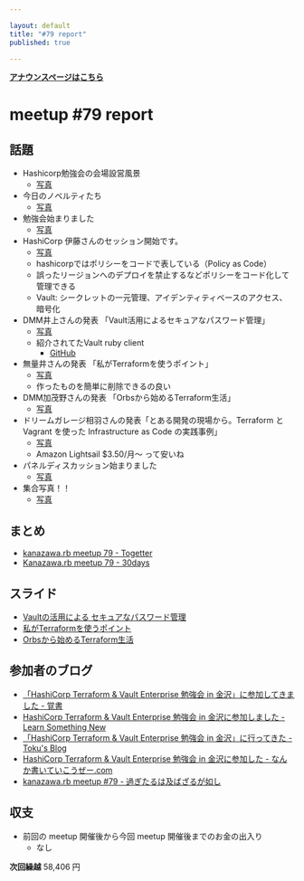 ```yaml
---

layout: default
title: "#79 report"
published: true

---
```


<div style="text-align: left;"><a href="./"><strong>アナウンスページはこちら</strong></a></div>

# meetup #79 report

## 話題

* Hashicorp勉強会の会場設営風景
  + [写真](https://twitter.com/_kentaro_m/status/1106746775526793216/photo/1)
* 今日のノベルティたち
  + [写真](https://www.instagram.com/kiyohara/p/BvDpCRMgdYL/?utm_source=ig_twitter_share&igshid=1vuap5is9ynmk)
* 勉強会始まりました
  + [写真](https://www.instagram.com/kiyohara/p/BvDor4bAE5S/?utm_source=ig_twitter_share&igshid=cle14n8dl45v)
* HashiCorp 伊藤さんのセッション開始です。
  + [写真](https://twitter.com/masayan_kazu/status/1106787600663076865/photo/1)
  + hashicorpではポリシーをコードで表している（Policy as Code）
  + 誤ったリージョンへのデプロイを禁止するなどポリシーをコード化して管理できる
  + Vault: シークレットの一元管理、アイデンティティベースのアクセス、暗号化
* DMM井上さんの発表 「Vault活用によるセキュアなパスワード管理」
  + [写真](https://twitter.com/_kentaro_m/status/1106803229814210560/photo/1)
  + 紹介されてたVault ruby client
    + [GitHub](https://github.com/hashicorp/vault-ruby)
* 無量井さんの発表 「私がTerraformを使うポイント」
  + [写真](https://www.instagram.com/kiyohara/p/BvDzDYIAt6a/?utm_source=ig_twitter_share&igshid=1mvbb364wgp81)
  + 作ったものを簡単に削除できるの良い
* DMM加茂野さんの発表 「Orbsから始めるTerraform生活」
  + [写真](https://twitter.com/_kentaro_m/status/1106810198528655360/photo/1)
* ドリームガレージ相羽さんの発表「とある開発の現場から。Terraform と Vagrant を使った Infrastructure as Code の実践事例」
  + [写真](https://www.instagram.com/kiyohara/p/BvD2Kfegsrm/?utm_source=ig_twitter_share&igshid=ah88ztduc6nt)
  + Amazon Lightsail $3.50/月〜 って安いね
* パネルディスカッション始まりました
  + [写真](https://twitter.com/_kentaro_m/status/1106825597785784320/photo/1)
* 集合写真！！
  + [写真](https://www.instagram.com/kiyohara/p/BvEDXC5gYgw/?utm_source=ig_twitter_share&igshid=vgfw46sc2rhn)

## まとめ

* [kanazawa.rb meetup 79 - Togetter](https://togetter.com/li/1329523)
* [Kanazawa.rb meetup 79 - 30days](http://30d.jp/kzrb/69)

## スライド

* [Vaultの活用による セキュアなパスワード管理](https://speakerdeck.com/inokzy/vault-secure-password)
* [私がTerraformを使うポイント](https://speakerdeck.com/muryoimpl/the-point-i-use-terraform)
* [Orbsから始めるTerraform生活](https://speakerdeck.com/mafuyuk/terraform-life-starting-from-orbs)

## 参加者のブログ

* [「HashiCorp Terraform & Vault Enterprise 勉強会 in 金沢」に参加してきました \- 覚書](http://satoru-takeuchi.hatenablog.com/entry/2019/03/16/223211)
* [HashiCorp Terraform & Vault Enterprise 勉強会 in 金沢に参加しました \- Learn Something New](https://blog.kentarom.com/hashicorp-kanazawa/)
* [「HashiCorp Terraform & Vault Enterprise 勉強会 in 金沢」に行ってきた \- Toku's Blog](https://cstoku.dev/posts/2019/hashicorp-kzrb-jawsug-kanazawa/)
* [HashiCorp Terraform & Vault Enterprise 勉強会 in 金沢に参加した \- なんか書いていこうぜー.com](https://muryoimpl.com/blog/2019/03/17/hashicorp-terraform-and-vault-enterprise-seminar-in-kanazawa/)
* [kanazawa\.rb meetup \#79 \- 過ぎたるは及ばざるが如し](https://www.aligatame.net/entry/2019/03/19/224959)

## 収支

* 前回の meetup 開催後から今回 meetup 開催後までのお金の出入り
  + なし

**次回繰越**  58,406 円
